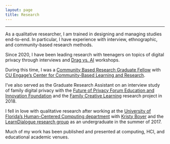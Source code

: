 ```yaml
---
layout: page
title: Research
---
```



---

As a qualitative researcher, I am trained in designing and managing studies end-to-end. In particular, I have experience with interview, ethnographic, and community-based research methods.

Since 2020, I have been leading research with teenagers on topics of digital privacy through interviews and [Drag vs. AI](https://www.ajl.org/drag-vs-ai) workshops. 

During this time, I was a [Community Based Research Graduate Fellow](https://www.colorado.edu/cuengage/graduate-fellowship-community-based-research-0/) with [CU Engage’s Center for Community-Based Learning and Research](https://www.colorado.edu/cuengage/). 

I’ve also served as the Graduate Research Assistant on an interview study of family digital privacy with the [Future of Privacy Forum Education and Innovation Foundation](https://fpf.org/future-privacy-forum-education-innovation-foundation/) and the [Family Creative Learning](https://www.familycreativelearning.org/) research project in 2018. 

I fell in love with qualitative research after working at the [University of Florida’s Human-Centered Computing department](https://www.cise.ufl.edu/academics/graduate/phd/hcc/) with [Kristy Boyer](https://learndialogue.org/person.php?id=keboyer) and the [LearnDialogue research group](https://learndialogue.org/) as an undergraduate in the summer of 2017.
  
Much of my work has been published and presented at computing, HCI, and educational academic venues. 
